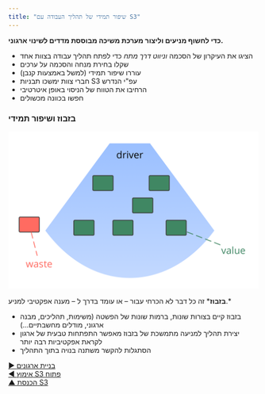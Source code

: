 ```yaml
---
title: "שיפור תמידי של תהליך העבודה עם S3"
---
```



**כדי לחשוף מניעים וליצור מערכת משיכה מבוססת מדדים לשינוי ארגוני.**

- הציגו את העיקרון של הסכמה *וניווט דרך מתח* כדי לפתח תהליך עבודה בצוות אחד
- שקלו בחירת מנחה והסכמה על ערכים
- עוררו שיפור תמידי (למשל באמצעות קנבן)
- חברי צוות ימשכו תבניות S3 עפ"י הנדרש
- הרחיבו את הטווח של הניסוי באופן איטרטיבי
- חפשו בכוונה מכשולים 


### בזבוז ושיפור תמידי

![right,fit](img/workflow-and-value/drivers-value-waste.png)

**בזבוז*** זה כל דבר לא הכרחי עבור – או עומד בדרך ל – מענה אפקטיבי למניע.*

- בזבוז קיים בצורות שונות, ברמות שונות של הפשטה (משימות, תהליכים, מבנה ארגוני, מודלים מחשבתיים...)
- יצירת תהליך למניעה מתמשכת של בזבוז מאפשר התפתחות טבעית של ארגון לקראת אפקטיביות רבה יותר
- הסתגלות להקשר משתנה בנויה בתוך התהליך

[&#9654; בניית ארגונים](building-organizations.html)<br/>[&#9664; אימוץ S3 פתוח](open-s3-adoption.html)<br/>[&#9650; הכנסת S3](bringing-in-s3.html)

